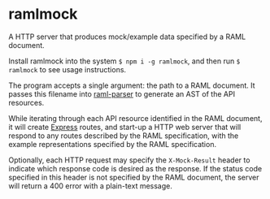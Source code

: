 # ramlmock

A HTTP server that produces mock/example data specified by a RAML document.

Install ramlmock into the system `$ npm i -g ramlmock`, and then run `$ ramlmock` to see usage instructions.

The program accepts a single argument: the path to a RAML document. It passes this filename into [raml-parser](https://www.npmjs.com/package/raml-parser) to generate an AST of the API resources.

While iterating through each API resource identified in the RAML document, it will create [Express](http://expressjs.com/) routes, and start-up a HTTP web server that will respond to any routes described by the RAML specification, with the example representations specified by the RAML specification.

Optionally, each HTTP request may specify the `X-Mock-Result` header to indicate which response code is desired as the response. If the status code specified in this header is not specified by the RAML document, the server will return a 400 error with a plain-text message.
